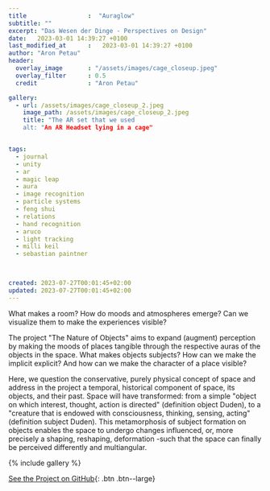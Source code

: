 ```yaml
---
title                 :  "Auraglow"
subtitle: ""
excerpt: "Das Wesen der Dinge - Perspectives on Design"
date:   2023-03-01 14:39:27 +0100
last_modified_at      :   2023-03-01 14:39:27 +0100
author: "Aron Petau"
header:
  overlay_image       : "/assets/images/cage_closeup.jpeg"
  overlay_filter      : 0.5
  credit              : "Aron Petau"

gallery:
  - url: /assets/images/cage_closeup_2.jpeg
    image_path: /assets/images/cage_closeup_2.jpeg
    title: "The AR set that we used
    alt: "An AR Headset lying in a cage"


tags:
  - journal
  - unity
  - ar
  - magic leap
  - aura
  - image recognition
  - particle systems
  - feng shui
  - relations
  - hand recognition
  - aruco
  - light tracking
  - milli keil
  - sebastian paintner


 
created: 2023-07-27T00:01:45+02:00
updated: 2023-07-27T00:01:45+02:00
---
```


What makes a room? 
How do moods and atmospheres emerge? 
Can we visualize them to make the experiences visible? 

The project "The Nature of Objects" aims to expand (augment) perception by making the moods of places tangible through the respective auras of the objects in the space. 
What makes objects subjects? 
How can we make the implicit explicit? 
And how can we make the character of a place visible? 

Here, we question the conservative, purely physical concept of space and address in the project a temporal, historical component of space, its objects, and their past. 
Space will have transformed: from a simple "object on which interest, thought, action is directed" (definition object Duden), to a "creature that is endowed with consciousness, thinking, sensing, acting" (definition subject Duden). 
This metamorphosis of subject formation on objects enables the space to undergo changes  influenced, or, more precisely a shaping, reshaping, deformation -such that the space can finally be perceived differently and multiangular.

{% include gallery %}

[See the Project on GitHub](https://github.com/arontaupe/auraglow){: .btn .btn--large}




